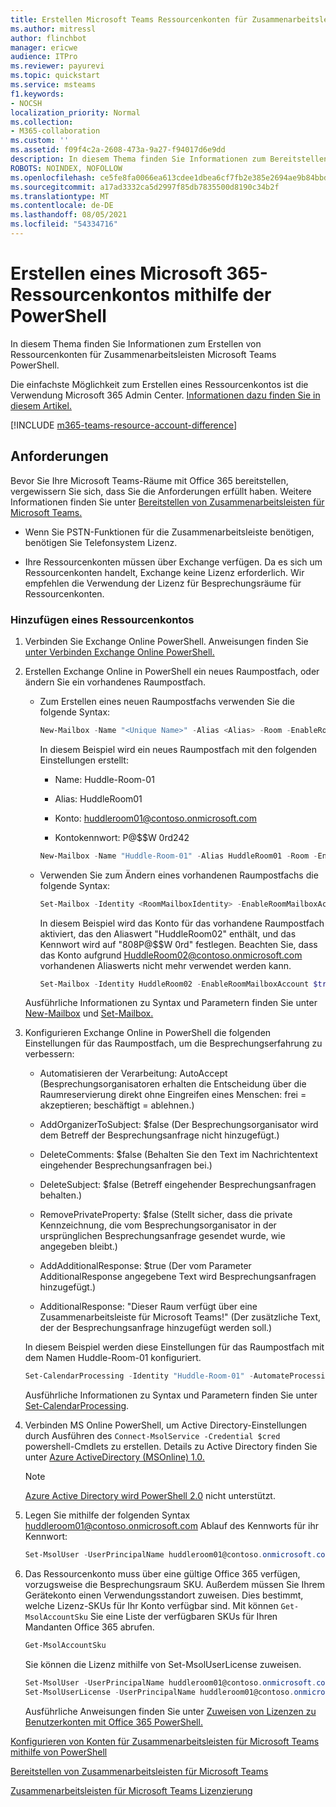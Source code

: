 ```yaml
---
title: Erstellen Microsoft Teams Ressourcenkonten für Zusammenarbeitsleisten für Microsoft Teams mithilfe von PowerShell
ms.author: mitressl
author: flinchbot
manager: ericwe
audience: ITPro
ms.reviewer: payurevi
ms.topic: quickstart
ms.service: msteams
f1.keywords:
- NOCSH
localization_priority: Normal
ms.collection:
- M365-collaboration
ms.custom: ''
ms.assetid: f09f4c2a-2608-473a-9a27-f94017d6e9dd
description: In diesem Thema finden Sie Informationen zum Bereitstellen von Zusammenarbeitsbalken für Microsoft Teams.
ROBOTS: NOINDEX, NOFOLLOW
ms.openlocfilehash: ce5fe8fa0066ea613cdee1dbea6cf7fb2e385e2694ae9b84bbd99901c999f69b
ms.sourcegitcommit: a17ad3332ca5d2997f85db7835500d8190c34b2f
ms.translationtype: MT
ms.contentlocale: de-DE
ms.lasthandoff: 08/05/2021
ms.locfileid: "54334716"
---
```

# <a name="create-a-microsoft-365-resource-account-using-the-powershell"></a>Erstellen eines Microsoft 365-Ressourcenkontos mithilfe der PowerShell

In diesem Thema finden Sie Informationen zum Erstellen von Ressourcenkonten für Zusammenarbeitsleisten Microsoft Teams PowerShell.

Die einfachste Möglichkeit zum Erstellen eines Ressourcenkontos ist die Verwendung Microsoft 365 Admin Center. [Informationen dazu finden Sie in diesem Artikel.](resource-account-ui.md)

[!INCLUDE [m365-teams-resource-account-difference](../includes/m365-teams-resource-account-difference.md)]

## <a name="requirements"></a>Anforderungen

Bevor Sie Ihre Microsoft Teams-Räume mit Office 365 bereitstellen, vergewissern Sie sich, dass Sie die Anforderungen erfüllt haben. Weitere Informationen finden Sie unter [Bereitstellen von Zusammenarbeitsleisten für Microsoft Teams.](collab-bar-deploy.md)

- Wenn Sie PSTN-Funktionen für die Zusammenarbeitsleiste benötigen, benötigen Sie Telefonsystem Lizenz.

- Ihre Ressourcenkonten müssen über Exchange verfügen. Da es sich um Ressourcenkonten handelt, Exchange keine Lizenz erforderlich. Wir empfehlen die Verwendung der Lizenz für Besprechungsräume für Ressourcenkonten.


### <a name="add-a-resource-account"></a>Hinzufügen eines Ressourcenkontos

1. Verbinden Sie Exchange Online PowerShell. Anweisungen finden Sie [unter Verbinden Exchange Online PowerShell.](/powershell/exchange/exchange-online/exchange-online-powershell-v2/exchange-online-powershell-v2?view=exchange-ps#install-and-maintain-the-exchange-online-powershell-v2-module)

2. Erstellen Exchange Online in PowerShell ein neues Raumpostfach, oder ändern Sie ein vorhandenes Raumpostfach.

   - Zum Erstellen eines neuen Raumpostfachs verwenden Sie die folgende Syntax:

     ``` PowerShell
     New-Mailbox -Name "<Unique Name>" -Alias <Alias> -Room -EnableRoomMailboxAccount $true -MicrosoftOnlineServicesID <Account> -RoomMailboxPassword (ConvertTo-SecureString -String '<Password>' -AsPlainText -Force)
     ```

     In diesem Beispiel wird ein neues Raumpostfach mit den folgenden Einstellungen erstellt:

     - Name: Huddle-Room-01

     - Alias: HuddleRoom01

     - Konto: huddleroom01@contoso.onmicrosoft.com

     - Kontokennwort: P@$$W 0rd242

     ``` PowerShell
     New-Mailbox -Name "Huddle-Room-01" -Alias HuddleRoom01 -Room -EnableRoomMailboxAccount $true -MicrosoftOnlineServicesID HuddleRoom01@contoso.onmicrosoft.com -RoomMailboxPassword (ConvertTo-SecureString -String 'P@$$W0rd242' -AsPlainText -Force)
     ```

   - Verwenden Sie zum Ändern eines vorhandenen Raumpostfachs die folgende Syntax:

     ``` PowerShell
     Set-Mailbox -Identity <RoomMailboxIdentity> -EnableRoomMailboxAccount $true -RoomMailboxPassword (ConvertTo-SecureString -String '<Password>' -AsPlainText -Force)
     ```

     In diesem Beispiel wird das Konto für das vorhandene Raumpostfach aktiviert, das den Aliaswert "HuddleRoom02" enthält, und das Kennwort wird auf "808P@$$W 0rd" festlegen. Beachten Sie, dass das Konto aufgrund HuddleRoom02@contoso.onmicrosoft.com vorhandenen Aliaswerts nicht mehr verwendet werden kann.

     ``` PowerShell
     Set-Mailbox -Identity HuddleRoom02 -EnableRoomMailboxAccount $true -RoomMailboxPassword (ConvertTo-SecureString -String '808P@$$W0rd' -AsPlainText -Force)
     ```

   Ausführliche Informationen zu Syntax und Parametern finden Sie unter [New-Mailbox](/powershell/module/exchange/mailboxes/new-mailbox) und [Set-Mailbox.](/powershell/module/exchange/mailboxes/set-mailbox)


3. Konfigurieren Exchange Online in PowerShell die folgenden Einstellungen für das Raumpostfach, um die Besprechungserfahrung zu verbessern:

   - Automatisieren der Verarbeitung: AutoAccept (Besprechungsorganisatoren erhalten die Entscheidung über die Raumreservierung direkt ohne Eingreifen eines Menschen: frei = akzeptieren; beschäftigt = ablehnen.)

   - AddOrganizerToSubject: $false (Der Besprechungsorganisator wird dem Betreff der Besprechungsanfrage nicht hinzugefügt.)

   - DeleteComments: $false (Behalten Sie den Text im Nachrichtentext eingehender Besprechungsanfragen bei.)

   - DeleteSubject: $false (Betreff eingehender Besprechungsanfragen behalten.)

   - RemovePrivateProperty: $false (Stellt sicher, dass die private Kennzeichnung, die vom Besprechungsorganisator in der ursprünglichen Besprechungsanfrage gesendet wurde, wie angegeben bleibt.)

   - AddAdditionalResponse: $true (Der vom Parameter AdditionalResponse angegebene Text wird Besprechungsanfragen hinzugefügt.)

   - AdditionalResponse: "Dieser Raum verfügt über eine Zusammenarbeitsleiste für Microsoft Teams!" (Der zusätzliche Text, der der Besprechungsanfrage hinzugefügt werden soll.)

   In diesem Beispiel werden diese Einstellungen für das Raumpostfach mit dem Namen Huddle-Room-01 konfiguriert.

   ``` PowerShell
   Set-CalendarProcessing -Identity "Huddle-Room-01" -AutomateProcessing AutoAccept -AddOrganizerToSubject $false -DeleteComments $false -DeleteSubject $false -RemovePrivateProperty $false -AddAdditionalResponse $true -AdditionalResponse "This room has a collaboration bar for Microsoft Teams!"
   ```

   Ausführliche Informationen zu Syntax und Parametern finden Sie unter [Set-CalendarProcessing](/powershell/module/exchange/mailboxes/set-calendarprocessing).

4. Verbinden MS Online PowerShell, um Active Directory-Einstellungen durch Ausführen des `Connect-MsolService -Credential $cred` powershell-Cmdlets zu erstellen.   Details zu Active Directory finden Sie unter [Azure ActiveDirectory (MSOnline) 1.0.](/powershell/azure/active-directory/overview?view=azureadps-1.0) 

   > [!NOTE]
   > [Azure Active Directory wird PowerShell 2.0](/powershell/azure/active-directory/overview?view=azureadps-2.0) nicht unterstützt. 

5. Legen Sie mithilfe der folgenden Syntax huddleroom01@contoso.onmicrosoft.com Ablauf des Kennworts für ihr Kennwort:

      ``` Powershell
      Set-MsolUser -UserPrincipalName huddleroom01@contoso.onmicrosoft.com -PasswordNeverExpires $true
      ```
    
6. Das Ressourcenkonto muss über eine gültige Office 365 verfügen, vorzugsweise die Besprechungsraum SKU. Außerdem müssen Sie Ihrem Gerätekonto einen Verwendungsstandort zuweisen. Dies bestimmt, welche Lizenz-SKUs für Ihr Konto verfügbar sind. Mit können `Get-MsolAccountSku` Sie eine Liste der verfügbaren SKUs für Ihren Mandanten Office 365 abrufen.

      ``` Powershell
      Get-MsolAccountSku
      ```
    
    Sie können die Lizenz mithilfe von Set-MsolUserLicense zuweisen. 

      ``` Powershell
      Set-MsolUser -UserPrincipalName huddleroom01@contoso.onmicrosoft.com -UsageLocation "US"
      Set-MsolUserLicense -UserPrincipalName huddleroom01@contoso.onmicrosoft.com -AddLicenses contoso:meeting_room
      ```
   Ausführliche Anweisungen finden Sie unter [Zuweisen von Lizenzen zu Benutzerkonten mit Office 365 PowerShell.](/office365/enterprise/powershell/assign-licenses-to-user-accounts-with-office-365-powershell#use-the-microsoft-azure-active-directory-module-for-windows-powershell)




[Konfigurieren von Konten für Zusammenarbeitsleisten für Microsoft Teams mithilfe von PowerShell](resource-account-ps.md)

[Bereitstellen von Zusammenarbeitsleisten für Microsoft Teams](collab-bar-deploy.md)

[Zusammenarbeitsleisten für Microsoft Teams Lizenzierung](../rooms/rooms-licensing.md)